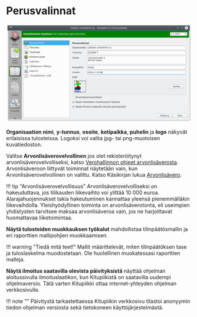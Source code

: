 # Perusvalinnat

![](perusvalinnat.png)

**Organisaation nimi**, **y-tunnus**, **osoite**, **kotipaikka**, **puhelin** ja **logo** näkyvät erilaisissa tulosteissa. Logoksi voi valita jpg- tai png-muotoisen kuvatiedoston.

Valitse **Arvonlisäverovelvollinen** jos olet rekisteröitynyt arvonlisäverovelvolliseksi, katso [Verohallinnon ohjeet arvonlisäverosta](https://www.vero.fi/fi-FI/Yritys_ja_yhteisoasiakkaat/Arvonlisaverotus). Arvonlisäveroon liittyvät toiminnat näytetään vain, kun Arvonlisäverovelvollinen on valittu. Katso Käsikirjan lukua [Arvonlisävero](/alv).

!!! tip "Arvonlisäverovelvollisuus"
    Arvonlisäverovelvolliseksi on hakeuduttava, jos tilikauden liikevaihto voi ylittää 10 000 euroa. Alarajahuojennukset takia hakeutuminen kannattaa yleensä pienemmälläkin liikevaihdolla. Yleishyödyllinen toiminta on arvonlisäverotonta, eli useimpien yhdistysten tarvitsee maksaa arvonlisäveroa vain, jos ne harjoittavat huomattavaa liiketoimintaa.

**Näytä tulosteiden muokkauksen työkalut** mahdollistaa tilinpäätösmallin ja eri raporttien mallipohjien muokkaamisen.

!!! warning "Tiedä mitä teet!"
    Mallit määrittelevät, miten tilinpäätöksen tase ja tuloslaskelma muodostetaan. Ole huolellinen muokatessasi raporttien malleja.

**Näytä ilmoitus saatavilla olevista päivityksistä** näyttää ohjelman aloitussivulla ilmoituslaatikon, kun Kitupiikistä on saatavilla uudempi ohjelmaversio.
Tätä varten Kitupiikki ottaa internet-yhteyden ohjelman verkkosivulle.

!!! note ""
    Päivitystä tarkastettaessa Kitupiikin verkkosivu tilastoi anonyymin tiedon ohjelman versiosta sekä
    tietokoneen käyttöjärjestelmästä.
